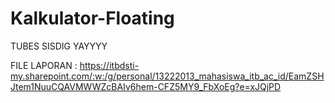 # Kalkulator-Floating
TUBES SISDIG YAYYYY

FILE LAPORAN :
https://itbdsti-my.sharepoint.com/:w:/g/personal/13222013_mahasiswa_itb_ac_id/EamZSHJtem1NuuCQAVMWWZcBAIv6hem-CFZ5MY9_FbXoEg?e=xJQjPD
